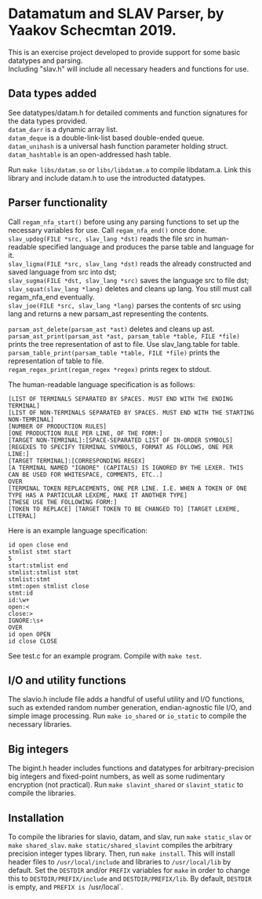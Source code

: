 # Datamatum and SLAV Parser, by Yaakov Schecmtan 2019.  

This is an exercise project developed to provide support for some basic datatypes and parsing.  
Including "slav.h" will include all necessary headers and functions for use.  

## Data types added  

See datatypes/datam.h for detailed comments and function signatures for the data types provided.  
`datam_darr` is a dynamic array list.  
`datam_deque` is a double-link-list based double-ended queue.  
`datam_unihash` is a universal hash function parameter holding struct.  
`datam_hashtable` is an open-addressed hash table.  

Run `make libs/datam.so` or `libs/libdatam.a` to compile libdatam.a. Link this library and include datam.h to use the introducted datatypes.  

## Parser functionality  

Call `regam_nfa_start()` before using any parsing functions to set up the necessary variables for use. Call `regam_nfa_end()` once done.  
`slav_updog(FILE *src, slav_lang *dst)` reads the file src in human-readable specified language and produces the parse table and language for it.  
`slav_ligma(FILE *src, slav_lang *dst)` reads the already constructed and saved language from src into dst;  
`slav_sugma(FILE *dst, slav_lang *src)` saves the language src to file dst;  
`slav_squat(slav_lang *lang)` deletes and cleans up lang. You still must call regam_nfa_end eventually.  
`slav_joe(FILE *src, slav_lang *lang)` parses the contents of src using lang and returns a new parsam_ast representing the contents.  

`parsam_ast_delete(parsam_ast *ast)` deletes and cleans up ast.  
`parsam_ast_print(parsam_ast *ast, parsam_table *table, FILE *file)` prints the tree representation of ast to file. Use slav_lang.table for table.  
`parsam_table_print(parsam_table *table, FILE *file)` prints the representation of table to file.  
`regam_regex_print(regam_regex *regex)` prints regex to stdout.  

The human-readable language specification is as follows:  

```
[LIST OF TERMINALS SEPARATED BY SPACES. MUST END WITH THE ENDING TERMINAL]
[LIST OF NON-TERMINALS SEPARATED BY SPACES. MUST END WITH THE STARTING NON-TEMRINAL]
[NUMBER OF PRODUCTION RULES]
[ONE PRODUCTION RULE PER LINE, OF THE FORM:]
[TARGET NON-TEMRINAL]:[SPACE-SEPARATED LIST OF IN-ORDER SYMBOLS]
[REGEXES TO SPECIFY TERMINAL SYMBOLS, FORMAT AS FOLLOWS, ONE PER LINE:]
[TARGET TERMINAL]:[CORRESPONDING REGEX]
[A TERMINAL NAMED "IGNORE" (CAPITALS) IS IGNORED BY THE LEXER. THIS CAN BE USED FOR WHITESPACE, COMMENTS, ETC..]
OVER
[TERMINAL TOKEN REPLACEMENTS, ONE PER LINE. I.E. WHEN A TOKEN OF ONE TYPE HAS A PARTICULAR LEXEME, MAKE IT ANOTHER TYPE]
[THESE USE THE FOLLOWING FORM:]
[TOKEN TO REPLACE] [TARGET TOKEN TO BE CHANGED TO] [TARGET LEXEME, LITERAL]
```

Here is an example language specification:  

```
id open close end
stmlist stmt start
5
start:stmlist end
stmlist:stmlist stmt
stmlist:stmt
stmt:open stmlist close
stmt:id
id:\w+
open:<
close:>
IGNORE:\s+
OVER
id open OPEN
id close CLOSE
```

See test.c for an example program. Compile with `make test`.  

## I/O and utility functions  

The slavio.h include file adds a handful of useful utility and I/O functions, such as extended random number generation, endian-agnostic file I/O, and simple image processing. Run `make io_shared` or `io_static` to compile the necessary libraries.

## Big integers

The bigint.h header includes functions and datatypes for arbitrary-precision big integers and fixed-point numbers, as well as some rudimentary encryption (not practical). Run `make slavint_shared` or `slavint_static` to compile the libraries.

## Installation

To compile the libraries for slavio, datam, and slav, run `make static_slav` or `make shared_slav`. `make static/shared_slavint` compiles the arbitrary precision integer types library. Then, run `make install`. This will install header files to `/usr/local/include` and libraries to `/usr/local/lib` by default. Set the `DESTDIR` and/or `PREFIX` variables for `make` in order to change this to `DESTDIR/PREFIX/include` and `DESTDIR/PREFIX/lib`. By default, `DESTDIR` is empty, and `PREFIX is `/usr/local`.